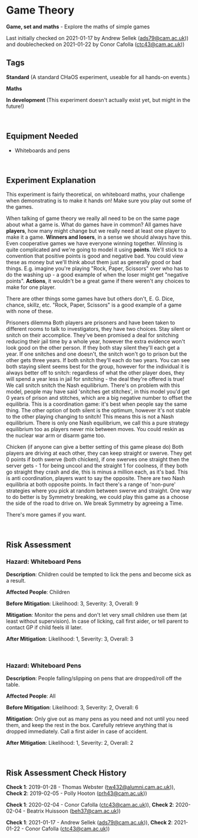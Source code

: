 # Game Theory 

**Game, set and maths** - Explore the maths of simple games 

Last initially checked on 2021-01-17 by Andrew Sellek (ads79@cam.ac.uk)) and doublechecked on 2021-01-22 by Conor Cafolla (ctc43@cam.ac.uk))

## Tags
<!--- Start Tags (DO NOT REMOVE THIS COMMENT) --->

**Standard** (A standard CHaOS experiment, useable for all hands-on events.)

**Maths**

**In development** (This experiment doesn't actually exist yet, but might in the future!)
<!--- End Tags (DO NOT REMOVE THIS COMMENT) --->

<br/>

## Equipment Needed 
- Whiteboards and pens

<br/>

## Experiment Explanation 

This experiment is fairly theoretical, on whiteboard maths, your challenge when demonstrating is to make it hands on! Make sure you play out some of the games.

When talking of game theory we really all need to be on the same page about what a game is. What do games have in common?
All games have **players**, how many might change but we really need at least one player to make it a game. 
**Winners and losers**, in a sense we should always have this. Even cooperative games we have everyone winning together. Winning is quite complicated and we're going to model it using **points**. We'll stick to a convention that positive points is good and negative bad. You could view these as money but we'll think about them just as generally good or bad things. E.g. imagine you're playing "Rock, Paper, Scissors" over who has to do the washing up - a good example of when the loser might get "negative points". 
**Actions**, it wouldn't be a great game if there weren't any choices to make for one player.

There are other things some games have but others don't, E. G. Dice, chance, skillz, etc. "Rock, Paper, Scissors" is a good example of a game with none of these.

Prisoners dilemma 
Both players are prisoners and have been taken to different rooms to talk to investigators, they have two choices. Stay silent or snitch on their accomplice. They've been promised a deal for snitching reducing their jail time by a whole year, however the extra evidence won't look good on the other person. If they both stay silent they'll each get a year. If one snitches and one doesn't, the snitch won't go to prison but the other gets three years. If both snitch they'll each do two years.
You can see both staying silent seems best for the group, however for the individual it is always better off to snitch: regardless of what the other player does, they will spend a year less in jail for snitching - the deal they're offered is true! We call snitch snitch the Nash equilibrium.
There's on problem with this model, people may have said 'snitches get stitches', in this model you'd get 0 years of prison and stitches, which are a big negative number to offset the equilibria.
This is a coordination game: it's best when people say the same thing. 
The other option of both silent is the optimum, however it's not stable to the other playing changing to snitch! This means this is not a Nash equilibrium. 
There is only one Nash equilibrium, we call this a pure strategy equilibrium too as players never mix between moves. 
You could reskin as the nuclear war arm or disarm game too. 

Chicken
(if anyone can give a better setting of this game please do)
Both players are driving at each other, they can keep straight or swerve. They get 0 points if both swerve (both chicken), if one swerves one straight then the server gets - 1 for being uncool and the straight 1 for coolness, if they both go straight they crash and die, this is minus a million each, as it's bad. This is anti coordination, players want to say the opposite. There are two Nash equilibria at both opposite points. In fact there's a range of 'non-pure' strategies where you pick at random between swerve and straight. One way to do better is by Symmetry breaking, we could play this game as a choose the side of the road to drive on. We break Symmetry by agreeing a Time.

There's more games if you want. 

<br/>

## Risk Assessment

### **Hazard**: Whiteboard Pens

**Description**: Children could be tempted to lick the pens and become sick as a result.

**Affected People**: Children

**Before Mitigation**: Likelihood: 3, Severity: 3, Overall: 9

**Mitigation**: Monitor the pens and don't let very small children use them (at least without supervision).
In case of licking, call first aider, or tell parent to contact GP if child feels ill later.

**After Mitigation**: Likelihood: 1, Severity: 3, Overall: 3

<br/>

### **Hazard**: Whiteboard Pens

**Description**: People falling/slipping on pens that are dropped/roll off the table.

**Affected People**: All

**Before Mitigation**: Likelihood: 3, Severity: 2, Overall: 6

**Mitigation**: Only give out as many pens as you need and not until you need them, and keep the rest in the box. Carefully retrieve anything that is dropped immediately.
Call a first aider in case of accident.

**After Mitigation**: Likelihood: 1, Severity: 2, Overall: 2

<br/>

## Risk Assessment Check History 

**Check 1**: 2019-01-28 - Thomas Webster (tw432@alumni.cam.ac.uk)), **Check 2**: 2019-02-05 - Polly Hooton (prh43@cam.ac.uk))

**Check 1**: 2020-02-04 - Conor Cafolla (ctc43@cam.ac.uk)), **Check 2**: 2020-02-04 - Beatrix Huissoon (beh37@cam.ac.uk))

**Check 1**: 2021-01-17 - Andrew Sellek (ads79@cam.ac.uk)), **Check 2**: 2021-01-22 - Conor Cafolla (ctc43@cam.ac.uk))
